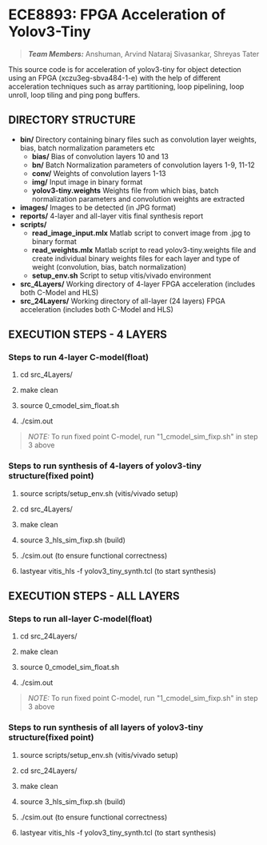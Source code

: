 # ECE8893: FPGA Acceleration of Yolov3-Tiny
> ***Team Members:*** Anshuman, Arvind Nataraj Sivasankar, Shreyas Tater

This source code is for acceleration of yolov3-tiny for object detection using an FPGA (xczu3eg-sbva484-1-e) with the help of different acceleration techniques such as array partitioning, loop pipelining, loop unroll, loop tiling and ping pong buffers.

## DIRECTORY STRUCTURE

 + **bin/**
 Directory containing binary files such as convolution layer weights, bias, batch normalization parameters etc
	 + **bias/**
	 Bias of convolution layers 10 and 13 
	 + **bn/**
	 Batch Normalization parameters of convolution layers 1-9, 11-12
	 + **conv/**
	 Weights of convolution layers 1-13
	 + **img/**
	 Input image in binary format
	 + **yolov3-tiny.weights**
	 Weights file from which bias, batch normalization parameters and convolution weights are extracted
 + **images/**
 Images to be detected (in JPG format)
 + **reports/**
 4-layer and all-layer vitis final synthesis report
 + **scripts/**
	 + **read_image_input.mlx**
	 Matlab script to convert image from .jpg to binary format
	 + **read_weights.mlx**
	 Matlab script to read yolov3-tiny.weights file and create individual binary weights files for each layer and type of weight (convolution, bias, batch normalization)
	 + **setup_env.sh**
	 Script to setup vitis/vivado environment
 + **src_4Layers/**
 Working directory of 4-layer FPGA acceleration (includes both C-Model and HLS)
 + **src_24Layers/**
 Working directory of all-layer (24 layers) FPGA acceleration (includes both C-Model and HLS)

## EXECUTION STEPS - 4 LAYERS

### Steps to run 4-layer C-model(float)

1. cd src_4Layers/

2. make clean

3. source 0_cmodel_sim_float.sh

4. ./csim.out

>*NOTE:* To run fixed point C-model, run "1_cmodel_sim_fixp.sh" in step 3 above

### Steps to run synthesis of 4-layers of yolov3-tiny structure(fixed point)

1. source scripts/setup_env.sh (vitis/vivado setup)

2. cd src_4Layers/

3. make clean

4. source 3_hls_sim_fixp.sh (build)

5. ./csim.out (to ensure functional correctness)

6. lastyear vitis_hls -f yolov3_tiny_synth.tcl (to start synthesis)

## EXECUTION STEPS - ALL LAYERS

### Steps to run all-layer C-model(float)

1. cd src_24Layers/

2. make clean

3. source 0_cmodel_sim_float.sh

4. ./csim.out

>*NOTE:* To run fixed point C-model, run "1_cmodel_sim_fixp.sh" in step 3 above

### Steps to run synthesis of all layers of yolov3-tiny structure(fixed point)

1. source scripts/setup_env.sh (vitis/vivado setup)

2. cd src_24Layers/

3. make clean

4. source 3_hls_sim_fixp.sh (build)

5. ./csim.out (to ensure functional correctness)

6. lastyear vitis_hls -f yolov3_tiny_synth.tcl (to start synthesis)

